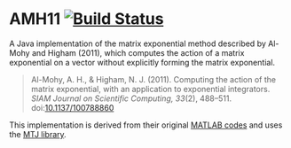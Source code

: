 # AMH11 [![Build Status](https://travis-ci.org/armanbilge/AMH11.svg)](https://travis-ci.org/armanbilge/AMH11)

A Java implementation of the matrix exponential method described by Al-Mohy and
Higham (2011), which computes the action of a matrix exponential on a vector
without explicitly forming the matrix exponential. 

> Al-Mohy, A. H., & Higham, N. J. (2011). Computing the action of the matrix
> exponential, with an application to exponential integrators. *SIAM Journal on
> Scientific Computing, 33*(2), 488–511.
> doi:[10.1137/100788860](http://dx.doi.org/10.1137/100788860) 

This implementation is derived from their original
[MATLAB codes](http://www.mathworks.com/matlabcentral/fileexchange/29576-matrix-exponential-times-a-vector)
and uses the [MTJ library](https://github.com/fommil/matrix-toolkits-java).
